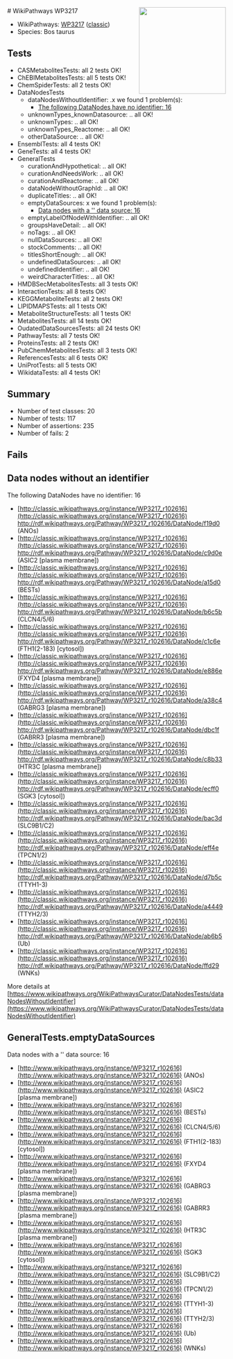 <img style="float: right; width: 200px" src="https://upload.wikimedia.org/wikipedia/commons/thumb/8/83/Wplogo_with_text_500.png/640px-Wplogo_with_text_500.png" />
# WikiPathways WP3217

* WikiPathways: [WP3217](https://wikipathways.org/pathways/WP3217) ([classic](https://classic.wikipathways.org/instance/WP3217))
* Species: Bos taurus
## Tests
* CASMetabolitesTests: all 2 tests OK!
* ChEBIMetabolitesTests: all 5 tests OK!
* ChemSpiderTests: all 2 tests OK!
* DataNodesTests
    * dataNodesWithoutIdentifier: .x we found 1 problem(s):
        * [The following DataNodes have no identifier: 16](#8792c496)
    * unknownTypes_knownDatasource: .. all OK!
    * unknownTypes: .. all OK!
    * unknownTypes_Reactome: .. all OK!
    * otherDataSource: .. all OK!
* EnsemblTests: all 4 tests OK!
* GeneTests: all 4 tests OK!
* GeneralTests
    * curationAndHypothetical: .. all OK!
    * curationAndNeedsWork: .. all OK!
    * curationAndReactome: .. all OK!
    * dataNodeWithoutGraphId: .. all OK!
    * duplicateTitles: .. all OK!
    * emptyDataSources: x we found 1 problem(s):
        * [Data nodes with a '' data source: 16](#6531d9ea)
    * emptyLabelOfNodeWithIdentifier: .. all OK!
    * groupsHaveDetail: .. all OK!
    * noTags: .. all OK!
    * nullDataSources: .. all OK!
    * stockComments: .. all OK!
    * titlesShortEnough: .. all OK!
    * undefinedDataSources: .. all OK!
    * undefinedIdentifier: .. all OK!
    * weirdCharacterTitles: .. all OK!
* HMDBSecMetabolitesTests: all 3 tests OK!
* InteractionTests: all 8 tests OK!
* KEGGMetaboliteTests: all 2 tests OK!
* LIPIDMAPSTests: all 1 tests OK!
* MetaboliteStructureTests: all 1 tests OK!
* MetabolitesTests: all 14 tests OK!
* OudatedDataSourcesTests: all 24 tests OK!
* PathwayTests: all 7 tests OK!
* ProteinsTests: all 2 tests OK!
* PubChemMetabolitesTests: all 3 tests OK!
* ReferencesTests: all 6 tests OK!
* UniProtTests: all 5 tests OK!
* WikidataTests: all 4 tests OK!


## Summary

* Number of test classes: 20
* Number of tests: 117
* Number of assertions: 235
* Number of fails: 2

## Fails

<a name="8792c496" />

## Data nodes without an identifier

The following DataNodes have no identifier: 16

* [http://classic.wikipathways.org/instance/WP3217_r102616](http://classic.wikipathways.org/instance/WP3217_r102616) http://rdf.wikipathways.org/Pathway/WP3217_r102616/DataNode/f19d0 (ANOs)
* [http://classic.wikipathways.org/instance/WP3217_r102616](http://classic.wikipathways.org/instance/WP3217_r102616) http://rdf.wikipathways.org/Pathway/WP3217_r102616/DataNode/c9d0e (ASIC2 [plasma
membrane])
* [http://classic.wikipathways.org/instance/WP3217_r102616](http://classic.wikipathways.org/instance/WP3217_r102616) http://rdf.wikipathways.org/Pathway/WP3217_r102616/DataNode/a15d0 (BESTs)
* [http://classic.wikipathways.org/instance/WP3217_r102616](http://classic.wikipathways.org/instance/WP3217_r102616) http://rdf.wikipathways.org/Pathway/WP3217_r102616/DataNode/b6c5b (CLCN4/5/6)
* [http://classic.wikipathways.org/instance/WP3217_r102616](http://classic.wikipathways.org/instance/WP3217_r102616) http://rdf.wikipathways.org/Pathway/WP3217_r102616/DataNode/c1c6e (FTH1(2-183)
[cytosol])
* [http://classic.wikipathways.org/instance/WP3217_r102616](http://classic.wikipathways.org/instance/WP3217_r102616) http://rdf.wikipathways.org/Pathway/WP3217_r102616/DataNode/e886e (FXYD4 [plasma
membrane])
* [http://classic.wikipathways.org/instance/WP3217_r102616](http://classic.wikipathways.org/instance/WP3217_r102616) http://rdf.wikipathways.org/Pathway/WP3217_r102616/DataNode/a38c4 (GABRG3 [plasma
membrane])
* [http://classic.wikipathways.org/instance/WP3217_r102616](http://classic.wikipathways.org/instance/WP3217_r102616) http://rdf.wikipathways.org/Pathway/WP3217_r102616/DataNode/dbc1f (GABRR3 [plasma
membrane])
* [http://classic.wikipathways.org/instance/WP3217_r102616](http://classic.wikipathways.org/instance/WP3217_r102616) http://rdf.wikipathways.org/Pathway/WP3217_r102616/DataNode/c8b33 (HTR3C [plasma
membrane])
* [http://classic.wikipathways.org/instance/WP3217_r102616](http://classic.wikipathways.org/instance/WP3217_r102616) http://rdf.wikipathways.org/Pathway/WP3217_r102616/DataNode/ecff0 (SGK3 [cytosol])
* [http://classic.wikipathways.org/instance/WP3217_r102616](http://classic.wikipathways.org/instance/WP3217_r102616) http://rdf.wikipathways.org/Pathway/WP3217_r102616/DataNode/bac3d (SLC9B1/C2)
* [http://classic.wikipathways.org/instance/WP3217_r102616](http://classic.wikipathways.org/instance/WP3217_r102616) http://rdf.wikipathways.org/Pathway/WP3217_r102616/DataNode/eff4e (TPCN1/2)
* [http://classic.wikipathways.org/instance/WP3217_r102616](http://classic.wikipathways.org/instance/WP3217_r102616) http://rdf.wikipathways.org/Pathway/WP3217_r102616/DataNode/d7b5c (TTYH1-3)
* [http://classic.wikipathways.org/instance/WP3217_r102616](http://classic.wikipathways.org/instance/WP3217_r102616) http://rdf.wikipathways.org/Pathway/WP3217_r102616/DataNode/a4449 (TTYH2/3)
* [http://classic.wikipathways.org/instance/WP3217_r102616](http://classic.wikipathways.org/instance/WP3217_r102616) http://rdf.wikipathways.org/Pathway/WP3217_r102616/DataNode/ab6b5 (Ub)
* [http://classic.wikipathways.org/instance/WP3217_r102616](http://classic.wikipathways.org/instance/WP3217_r102616) http://rdf.wikipathways.org/Pathway/WP3217_r102616/DataNode/ffd29 (WNKs)


More details at [https://www.wikipathways.org/WikiPathwaysCurator/DataNodesTests/dataNodesWithoutIdentifier](https://www.wikipathways.org/WikiPathwaysCurator/DataNodesTests/dataNodesWithoutIdentifier)

<a name="6531d9ea" />

## GeneralTests.emptyDataSources

Data nodes with a '' data source: 16

* [http://www.wikipathways.org/instance/WP3217_r102616](http://www.wikipathways.org/instance/WP3217_r102616) (ANOs)
* [http://www.wikipathways.org/instance/WP3217_r102616](http://www.wikipathways.org/instance/WP3217_r102616) (ASIC2 [plasma
membrane])
* [http://www.wikipathways.org/instance/WP3217_r102616](http://www.wikipathways.org/instance/WP3217_r102616) (BESTs)
* [http://www.wikipathways.org/instance/WP3217_r102616](http://www.wikipathways.org/instance/WP3217_r102616) (CLCN4/5/6)
* [http://www.wikipathways.org/instance/WP3217_r102616](http://www.wikipathways.org/instance/WP3217_r102616) (FTH1(2-183)
[cytosol])
* [http://www.wikipathways.org/instance/WP3217_r102616](http://www.wikipathways.org/instance/WP3217_r102616) (FXYD4 [plasma
membrane])
* [http://www.wikipathways.org/instance/WP3217_r102616](http://www.wikipathways.org/instance/WP3217_r102616) (GABRG3 [plasma
membrane])
* [http://www.wikipathways.org/instance/WP3217_r102616](http://www.wikipathways.org/instance/WP3217_r102616) (GABRR3 [plasma
membrane])
* [http://www.wikipathways.org/instance/WP3217_r102616](http://www.wikipathways.org/instance/WP3217_r102616) (HTR3C [plasma
membrane])
* [http://www.wikipathways.org/instance/WP3217_r102616](http://www.wikipathways.org/instance/WP3217_r102616) (SGK3 [cytosol])
* [http://www.wikipathways.org/instance/WP3217_r102616](http://www.wikipathways.org/instance/WP3217_r102616) (SLC9B1/C2)
* [http://www.wikipathways.org/instance/WP3217_r102616](http://www.wikipathways.org/instance/WP3217_r102616) (TPCN1/2)
* [http://www.wikipathways.org/instance/WP3217_r102616](http://www.wikipathways.org/instance/WP3217_r102616) (TTYH1-3)
* [http://www.wikipathways.org/instance/WP3217_r102616](http://www.wikipathways.org/instance/WP3217_r102616) (TTYH2/3)
* [http://www.wikipathways.org/instance/WP3217_r102616](http://www.wikipathways.org/instance/WP3217_r102616) (Ub)
* [http://www.wikipathways.org/instance/WP3217_r102616](http://www.wikipathways.org/instance/WP3217_r102616) (WNKs)


